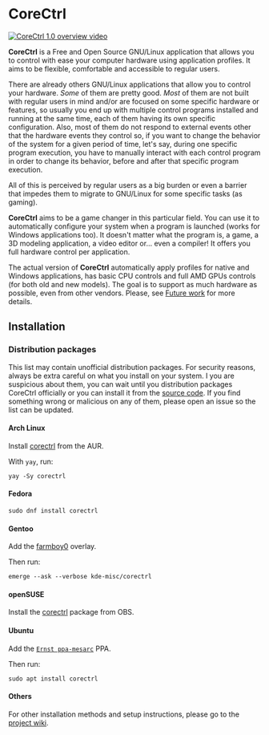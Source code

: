 # CoreCtrl

[![CoreCtrl 1.0 overview video](https://gitlab.com/corectrl/corectrl/wikis/img/overview-1.0.png)](https://www.youtube.com/watch?v=6uchS6OiwiU)

**CoreCtrl** is a Free and Open Source GNU/Linux application that allows you to control with ease your computer hardware using application profiles. It aims to be flexible, comfortable and accessible to regular users.

There are already others GNU/Linux applications that allow you to control your hardware. *Some* of them are pretty good. *Most* of them are not built with regular users in mind and/or are focused on some specific hardware or features, so usually you end up with multiple control programs installed and running at the same time, each of them having its own specific configuration. Also, most of them do not respond to external events other that the hardware events they control so, if you want to change the behavior of the system for a given period of time, let's say, during one specific program execution, you have to manually interact with each control program in order to change its behavior, before and after that specific program execution.

All of this is perceived by regular users as a big burden or even a barrier that impedes them to migrate to GNU/Linux for some specific tasks (as gaming).

**CoreCtrl** aims to be a game changer in this particular field. You can use it to automatically configure your system when a program is launched (works for Windows applications too). It doesn't matter what the program is, a game, a 3D modeling application, a video editor or... even a compiler! It offers you full hardware control per application.

The actual version of **CoreCtrl** automatically apply profiles for native and Windows applications, has basic CPU controls and full AMD GPUs controls (for both old and new models). The goal is to support as much hardware as possible, even from other vendors. Please, see [Future work](https://gitlab.com/corectrl/corectrl/wikis/home#future-work) for more details.

## Installation

### Distribution packages

This list may contain unofficial distribution packages. For security reasons, always be extra careful on what you install on your system. I you are suspicious about them, you can wait until you distribution packages CoreCtrl officially or you can install it from the [source code](https://gitlab.com/corectrl/corectrl/wikis/Installation). If you find something wrong or malicious on any of them, please open an issue so the list can be updated.

#### Arch Linux

Install [corectrl](https://aur.archlinux.org/packages/corectrl/) from the AUR.

With `yay`, run:

    yay -Sy corectrl

#### Fedora

    sudo dnf install corectrl

#### Gentoo

Add the [farmboy0](https://github.com/farmboy0/portage-overlay) overlay.

Then run:

    emerge --ask --verbose kde-misc/corectrl

#### openSUSE

Install the [corectrl](https://software.opensuse.org/download.html?project=home%3ADead_Mozay&package=corectrl) package from OBS.

#### Ubuntu

Add the [`Ernst ppa-mesarc`](https://launchpad.net/~ernstp/+archive/ubuntu/mesarc) PPA.

Then run:

    sudo apt install corectrl

#### Others

For other installation methods and setup instructions, please go to the [project wiki](https://gitlab.com/corectrl/corectrl/wikis/home).
